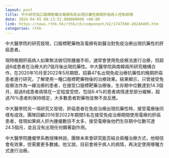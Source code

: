 ```yaml
---
layout: post
title: 中大研究指口服標靶藥及電療有助出現抗藥性晚期肝癌病人控制病情
date: 2024-04-05 08:13:52.000000000 +08:00
link: https://news.rthk.hk/rthk/ch/component/k2/1747560-20240405.htm
categories: rthk
---
```


中大醫學院的研究發現，口服標靶藥物及電療有助醫治對免疫治療出現抗藥性的肝癌患者。

現時晚期肝癌病人如果無法做切除腫瘤手術，通常會使用免疫療法進行治療，但超過8成患者在治療大約7個月後出現抗藥性。中大醫學院與南韓兩所研究機構合作，在2020年10月至2022年5月期間，招募47名出現免疫治療抗藥性的晚期肝癌患者進行研究，了解使用一種口服標靶藥物後的治療效果。結果顯示，只曾接受免疫療法作為一線治療的患者，在接受口服標靶藥治療後，生存期中位數達到14.3個月，超過8成患者病情在一定程度受控，包括6.4%的患者病情達至部分緩解，超過76%患者則保持穩定，大多數患者對藥物並無不良反應。

中大醫學院另一項研究又發現，肝癌患者在免疫治療出現抗藥性時，接受電療後同樣有成效。團隊回顧2016至2022年期間5名在接受免疫治療期間使用電療的肝癌患者，發現如果病人肝內腫瘤數目不太多，接受電療後他們生存期中位數可達24.5個月，並且沒有出現任何顯著副作用。

中大醫學院腫瘤學系教授陳林說，團隊未來會研究能否結合兩種治療方式，他相信會有效果，但需要更多數據。他又說，目前會視乎病人的病情，再決定使用哪種方式進行治療。
